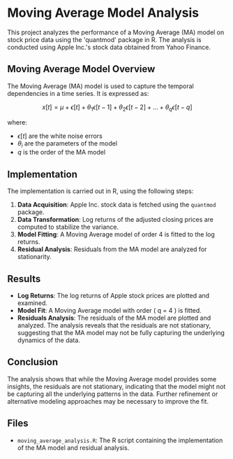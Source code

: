 # Moving Average Model Analysis

This project analyzes the performance of a Moving Average (MA) model on stock price data using the 'quantmod' package in R. The analysis is conducted using Apple Inc.'s stock data obtained from Yahoo Finance.

## Moving Average Model Overview

The Moving Average (MA) model is used to capture the temporal dependencies in a time series. It is expressed as:

$$ x[t] = \mu + \epsilon[t] + \theta_1 \epsilon[t-1] + \theta_2 \epsilon[t-2] + ... + \theta_q \epsilon[t-q] $$

where:
- $\epsilon[t]$ are the white noise errors
- $\theta_i$ are the parameters of the model
- $q$ is the order of the MA model

## Implementation

The implementation is carried out in R, using the following steps:

1. **Data Acquisition**: Apple Inc. stock data is fetched using the `quantmod` package.
2. **Data Transformation**: Log returns of the adjusted closing prices are computed to stabilize the variance.
3. **Model Fitting**: A Moving Average model of order 4 is fitted to the log returns.
4. **Residual Analysis**: Residuals from the MA model are analyzed for stationarity.

## Results

- **Log Returns**: The log returns of Apple stock prices are plotted and examined.
- **Model Fit**: A Moving Average model with order \( q = 4 \) is fitted.
- **Residuals Analysis**: The residuals of the MA model are plotted and analyzed. The analysis reveals that the residuals are not stationary, suggesting that the MA model may not be fully capturing the underlying dynamics of the data.

## Conclusion

The analysis shows that while the Moving Average model provides some insights, the residuals are not stationary, indicating that the model might not be capturing all the underlying patterns in the data. Further refinement or alternative modeling approaches may be necessary to improve the fit.

## Files

- `moving_average_analysis.R`: The R script containing the implementation of the MA model and residual analysis.
